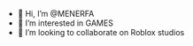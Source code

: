 - 👋 Hi, I’m @MENERFA
- 👀 I’m interested in GAMES  
- 💞️ I’m looking to collaborate on Roblox studios 

